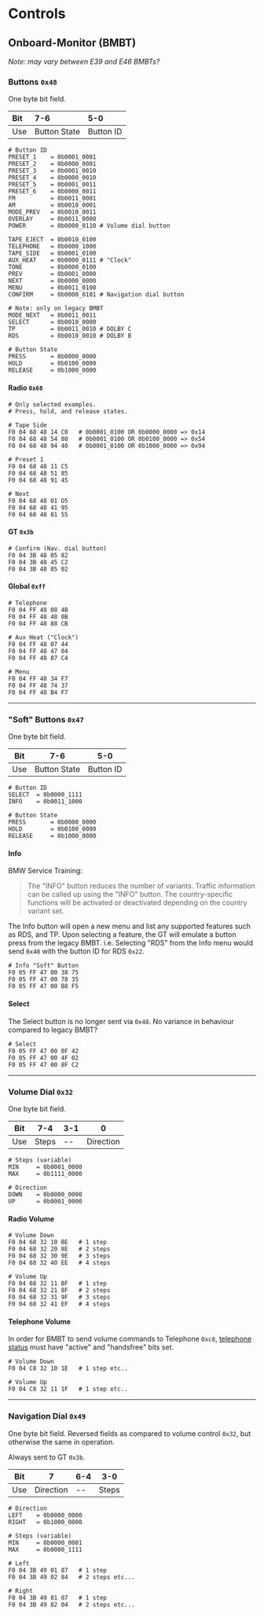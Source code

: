 # Controls
## Onboard-Monitor (BMBT)

*Note: may vary between E39 and E46 BMBTs?*

### Buttons `0x48`

One byte bit field.

Bit|7-6|5-0
:---|:---|:---|
Use|Button State|Button ID


    # Button ID
    PRESET_1    = 0b0001_0001
    PRESET_2    = 0b0000_0001
    PRESET_3    = 0b0001_0010
    PRESET_4    = 0b0000_0010
    PRESET_5    = 0b0001_0011
    PRESET_6    = 0b0000_0011
    FM          = 0b0011_0001
    AM          = 0b0010_0001
    MODE_PREV   = 0b0010_0011
    OVERLAY     = 0b0011_0000
    POWER       = 0b0000_0110 # Volume dial button
    
    TAPE_EJECT  = 0b0010_0100
    TELEPHONE   = 0b0000_1000
    TAPE_SIDE   = 0b0001_0100
    AUX_HEAT    = 0b0000_0111 # "Clock"
    TONE        = 0b0000_0100
    PREV        = 0b0001_0000
    NEXT        = 0b0000_0000
    MENU        = 0b0011_0100
    CONFIRM     = 0b0000_0101 # Navigation dial button

    # Note: only on legacy BMBT
    MODE_NEXT   = 0b0011_0011
    SELECT      = 0b0010_0000
    TP          = 0b0011_0010 # DOLBY C
    RDS         = 0b0010_0010 # DOLBY B
    
    # Button State
    PRESS       = 0b0000_0000
    HOLD        = 0b0100_0000
    RELEASE     = 0b1000_0000
    
#### Radio `0x68`
    
    # Only selected examples.
    # Press, hold, and release states.

    # Tape Side
    F0 04 68 48 14 C0   # 0b0001_0100 OR 0b0000_0000 => 0x14
    F0 04 68 48 54 80   # 0b0001_0100 OR 0b0100_0000 => 0x54
    F0 04 68 48 94 40   # 0b0001_0100 OR 0b1000_0000 => 0x94

    # Preset 1
    F0 04 68 48 11 C5
    F0 04 68 48 51 85
    F0 04 68 48 91 45

    # Next
    F0 04 68 48 01 D5
    F0 04 68 48 41 95
    F0 04 68 48 81 55
    
    
#### GT `0x3b`

    # Confirm (Nav. dial button)
    F0 04 3B 48 05 82
    F0 04 3B 48 45 C2
    F0 04 3B 48 85 02
    

#### Global `0xff`
        
    # Telephone
    F0 04 FF 48 08 4B
    F0 04 FF 48 48 0B 
    F0 04 FF 48 88 CB
    
    # Aux Heat ("Clock")
    F0 04 FF 48 07 44 
    F0 04 FF 48 47 04
    F0 04 FF 48 87 C4
    
    # Menu
    F0 04 FF 48 34 F7
    F0 04 FF 48 74 37
    F0 04 FF 48 B4 F7

---

### "Soft" Buttons `0x47`

One byte bit field.

Bit|7-6|5-0
---|---|---|
Use|Button State|Button ID
    
    # Button ID
    SELECT  = 0b0000_1111
    INFO    = 0b0011_1000
    
    # Button State
    PRESS       = 0b0000_0000
    HOLD        = 0b0100_0000
    RELEASE     = 0b1000_0000
    
#### Info 

BMW Service Training:
> The "INFO" button reduces the number of variants. Traffic information can be called up using the "INFO" button. The country-specific functions will be activated or deactivated depending on the country variant set.

The Info button will open a new menu and list any supported features such as RDS, and TP. Upon selecting a feature, the GT will emulate a button press from the legacy BMBT. i.e. Selecting "RDS" from the Info menu would send `0x48` with the button ID for RDS `0x22`.

    # Info "Soft" Button
    F0 05 FF 47 00 38 75
    F0 05 FF 47 00 78 35
    F0 05 FF 47 00 B8 F5

#### Select

The Select button is no longer sent via `0x48`. No variance in behaviour compared to legacy BMBT?

    # Select    
    F0 05 FF 47 00 0F 42
    F0 05 FF 47 00 4F 02
    F0 05 FF 47 00 8F C2
    
---

### Volume Dial `0x32`

One byte bit field.

Bit|7-4|3-1|0
---|---|---|---
Use|Steps|--|Direction
        
    # Steps (variable)
    MIN     = 0b0001_0000
    MAX     = 0b1111_0000
    
    # Direction
    DOWN    = 0b0000_0000
    UP      = 0b0001_0000
    
#### Radio Volume
    
    # Volume Down
    F0 04 68 32 10 BE   # 1 step
    F0 04 68 32 20 8E   # 2 steps
    F0 04 68 32 30 9E   # 3 steps
    F0 04 68 32 40 EE   # 4 steps
    
    # Volume Up
    F0 04 68 32 11 BF   # 1 step
    F0 04 68 32 21 8F   # 2 steps
    F0 04 68 32 31 9F   # 3 steps
    F0 04 68 32 41 EF   # 4 steps

#### Telephone Volume

In order for BMBT to send volume commands to Telephone `0xc8`, [telephone status](../something.md) must have "active" and "handsfree" bits set.

    # Volume Down
    F0 04 C8 32 10 1E   # 1 step etc..
    
    # Volume Up
    F0 04 C8 32 11 1F   # 1 step etc..

---

### Navigation Dial `0x49` 

One byte bit field. Reversed fields as compared to volume control `0x32`, but otherwise the same in operation.

Always sent to GT `0x3b`.

Bit|7|6-4|3-0
---|---|---|---
Use|Direction|--| Steps

    # Direction
    LEFT    = 0b0000_0000
    RIGHT   = 0b1000_0000
        
    # Steps (variable)
    MIN     = 0b0000_0001
    MAX     = 0b0000_1111

    # Left
    F0 04 3B 49 01 87   # 1 step
    F0 04 3B 49 02 84   # 2 steps etc...
        
    # Right
    F0 04 3B 49 81 07   # 1 step
    F0 04 3B 49 82 04   # 2 steps etc...